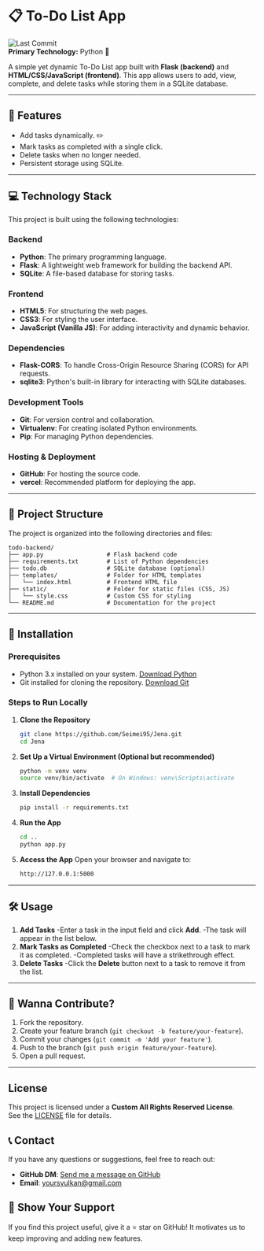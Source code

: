 # 📋 To-Do List App

![Last Commit](https://img.shields.io/badge/Last%20Commit-Today-brightgreen )  
**Primary Technology:** Python 🐍  

A simple yet dynamic To-Do List app built with **Flask (backend)** and **HTML/CSS/JavaScript (frontend)**. This app allows users to add, view, complete, and delete tasks while storing them in a SQLite database.

---

## 🌟 Features
- Add tasks dynamically. ✏️
- Mark tasks as completed with a single click. 
- Delete tasks when no longer needed. 
- Persistent storage using SQLite. 

---

## 💻 Technology Stack

This project is built using the following technologies:

### **Backend**
- **Python**: The primary programming language.
- **Flask**: A lightweight web framework for building the backend API.
- **SQLite**: A file-based database for storing tasks.

### **Frontend**
- **HTML5**: For structuring the web pages.
- **CSS3**: For styling the user interface.
- **JavaScript (Vanilla JS)**: For adding interactivity and dynamic behavior.

### **Dependencies**
- **Flask-CORS**: To handle Cross-Origin Resource Sharing (CORS) for API requests.
- **sqlite3**: Python's built-in library for interacting with SQLite databases.

### **Development Tools**
- **Git**: For version control and collaboration.
- **Virtualenv**: For creating isolated Python environments.
- **Pip**: For managing Python dependencies.

### **Hosting & Deployment**
- **GitHub**: For hosting the source code.
- **vercel**: Recommended platform for deploying the app.

---

## 📂 Project Structure
The project is organized into the following directories and files:
```
todo-backend/
├── app.py                  # Flask backend code
├── requirements.txt        # List of Python dependencies
├── todo.db                 # SQLite database (optional)
├── templates/              # Folder for HTML templates
│   └── index.html          # Frontend HTML file
├── static/                 # Folder for static files (CSS, JS)
│   └── style.css           # Custom CSS for styling
└── README.md               # Documentation for the project
```

---

## 🚀 Installation

### Prerequisites
- Python 3.x installed on your system. [Download Python](https://www.python.org/downloads/ )
- Git installed for cloning the repository. [Download Git](https://git-scm.com/ )

### Steps to Run Locally

1. **Clone the Repository**
   ```bash
   git clone https://github.com/Seimei95/Jena.git
   cd Jena
   ```
2. **Set Up a Virtual Environment (Optional but recommended)**
    ```bash
    python -m venv venv
    source venv/bin/activate  # On Windows: venv\Scripts\activate
   ```
3. **Install Dependencies**
    ```bash
    pip install -r requirements.txt
    ```
4. **Run the App**
    ```bash
    cd ..
    python app.py
    ```
5. **Access the App**
Open your browser and navigate to:
    ```bash
    http://127.0.0.1:5000
    ```

---

## 🛠️ Usage
1. **Add Tasks**
-Enter a task in the input field and click **Add**.
-The task will appear in the list below.
2. **Mark Tasks as Completed**
-Check the checkbox next to a task to mark it as completed.
-Completed tasks will have a strikethrough effect.
3. **Delete Tasks**
-Click the **Delete** button next to a task to remove it from the list.

---

## 🤝 **Wanna Contribute?** 
1. Fork the repository.
2. Create your feature branch (`git checkout -b feature/your-feature`).
3. Commit your changes (`git commit -m 'Add your feature'`).
4. Push to the branch (`git push origin feature/your-feature`).
5. Open a pull request.

---

## **License**

This project is licensed under a **Custom All Rights Reserved License**.  
See the [LICENSE](./LICENSE) file for details.

## 📞 **Contact**
If you have any questions or suggestions, feel free to reach out:
- **GitHub DM**: [Send me a message on GitHub](https://github.com/Seimei95 )
- **Email**: [yoursvulkan@gmail.com](mailto:yoursvulkan@gmail.com)

## 🎉 **Show Your Support**
If you find this project useful, give it a ⭐️ star on GitHub! It motivates us to keep improving and adding new features.
